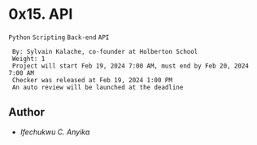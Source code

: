 # 0x15. API
 `Python` `Scripting` `Back-end` `API`
```
 By: Sylvain Kalache, co-founder at Holberton School
 Weight: 1
 Project will start Feb 19, 2024 7:00 AM, must end by Feb 20, 2024 7:00 AM
 Checker was released at Feb 19, 2024 1:00 PM
 An auto review will be launched at the deadline
```

## Author
* _Ifechukwu C. Anyika_


